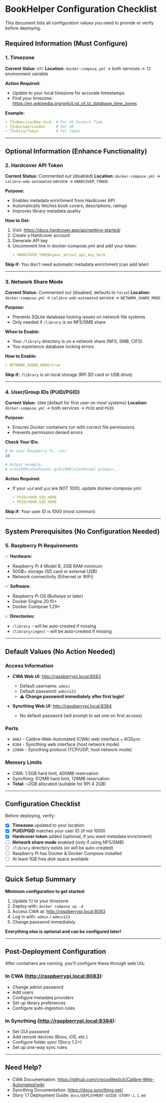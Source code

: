 # BookHelper Configuration Checklist

This document lists all configuration values you need to provide or verify before deploying.

## Required Information (Must Configure)

### 1. Timezone
**Current Value:** `UTC`
**Location:** `docker-compose.yml` → both services → `TZ` environment variable

**Action Required:**
- Update to your local timezone for accurate timestamps
- Find your timezone: https://en.wikipedia.org/wiki/List_of_tz_database_time_zones

**Example:**
```yaml
- TZ=America/New_York  # For US Eastern Time
- TZ=Europe/London     # For UK
- TZ=Asia/Tokyo        # For Japan
```

---

## Optional Information (Enhance Functionality)

### 2. Hardcover API Token
**Current Status:** Commented out (disabled)
**Location:** `docker-compose.yml` → `calibre-web-automated` service → `HARDCOVER_TOKEN`

**Purpose:**
- Enables metadata enrichment from Hardcover API
- Automatically fetches book covers, descriptions, ratings
- Improves library metadata quality

**How to Get:**
1. Visit: https://docs.hardcover.app/api/getting-started/
2. Create a Hardcover account
3. Generate API key
4. Uncomment line in docker-compose.yml and add your token:
   ```yaml
   - HARDCOVER_TOKEN=your_actual_api_key_here
   ```

**Skip if:** You don't need automatic metadata enrichment (can add later)

---

### 3. Network Share Mode
**Current Status:** Commented out (disabled, defaults to `false`)
**Location:** `docker-compose.yml` → `calibre-web-automated` service → `NETWORK_SHARE_MODE`

**Purpose:**
- Prevents SQLite database locking issues on network file systems
- Only needed if `/library` is on NFS/SMB share

**When to Enable:**
- Your `/library` directory is on a network share (NFS, SMB, CIFS)
- You experience database locking errors

**How to Enable:**
```yaml
- NETWORK_SHARE_MODE=true
```

**Skip if:** `/library` is on local storage (RPi SD card or USB drive)

---

### 4. User/Group IDs (PUID/PGID)
**Current Value:** `1000` (default for first user on most systems)
**Location:** `docker-compose.yml` → both services → `PUID` and `PGID`

**Purpose:**
- Ensures Docker containers run with correct file permissions
- Prevents permission denied errors

**Check Your IDs:**
```bash
# On your Raspberry Pi, run:
id

# Output example:
# uid=1000(alexhouse) gid=1000(alexhouse) groups=...
```

**Action Required:**
- If your `uid` and `gid` are NOT 1000, update docker-compose.yml:
  ```yaml
  - PUID=YOUR_UID_HERE
  - PGID=YOUR_GID_HERE
  ```

**Skip if:** Your user ID is 1000 (most common)

---

## System Prerequisites (No Configuration Needed)

### 5. Raspberry Pi Requirements
✅ **Hardware:**
- Raspberry Pi 4 Model B, 2GB RAM minimum
- 50GB+ storage (SD card or external USB)
- Network connectivity (Ethernet or WiFi)

✅ **Software:**
- Raspberry Pi OS (Bullseye or later)
- Docker Engine 20.10+
- Docker Compose 1.29+

✅ **Directories:**
- `/library` - will be auto-created if missing
- `/library/ingest` - will be auto-created if missing

---

## Default Values (No Action Needed)

### Access Information
- **CWA Web UI:** http://raspberrypi.local:8083
  - Default username: `admin`
  - Default password: `admin123`
  - ⚠️ **Change password immediately after first login!**

- **Syncthing Web UI:** http://raspberrypi.local:8384
  - No default password (will prompt to set one on first access)

### Ports
- `8083` - Calibre-Web-Automated (CWA) web interface + KOSync
- `8384` - Syncthing web interface (host network mode)
- `22000` - Syncthing protocol (TCP/UDP, host network mode)

### Memory Limits
- CWA: 1.5GB hard limit, 400MB reservation
- Syncthing: 512MB hard limit, 128MB reservation
- **Total:** ~2GB allocated (suitable for RPi 4 2GB)

---

## Configuration Checklist

Before deploying, verify:

- [x] **Timezone** updated to your location
- [x] **PUID/PGID** matches your user ID (if not 1000)
- [x] **Hardcover token** added (optional, if you want metadata enrichment)
- [ ] **Network share mode** enabled (only if using NFS/SMB)
- [ ] `/library` directory exists (or will be auto-created)
- [ ] Raspberry Pi has Docker & Docker Compose installed
- [ ] At least 1GB free disk space available

---

## Quick Setup Summary

**Minimum configuration to get started:**
1. Update `TZ` to your timezone
2. Deploy with: `docker compose up -d`
3. Access CWA at: http://raspberrypi.local:8083
4. Log in with: `admin` / `admin123`
5. Change password immediately

**Everything else is optional and can be configured later!**

---

## Post-Deployment Configuration

After containers are running, you'll configure these through web UIs:

### In CWA (http://raspberrypi.local:8083):
- Change admin password
- Add users
- Configure metadata providers
- Set up library preferences
- Configure auto-ingestion rules

### In Syncthing (http://raspberrypi.local:8384):
- Set GUI password
- Add remote devices (Boox, iOS, etc.)
- Configure folder sync (Story 1.2+)
- Set up one-way sync rules

---

## Need Help?

- CWA Documentation: https://github.com/crocodilestick/Calibre-Web-Automated/wiki
- Syncthing Documentation: https://docs.syncthing.net/
- Story 1.1 Deployment Guide: `docs/DEPLOYMENT-GUIDE-STORY-1.1.md`
